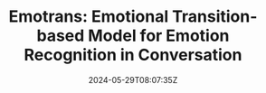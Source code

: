 ---
title: "Emotrans: Emotional Transition-based Model for Emotion Recognition in Conversation"
authors:
- Zhongquan Jian
- Ante Wang
- Jinsong Su
- Junfeng Yao
- Meihong Wu
- Qingqiang Wu
author_notes:
- "共同一作"
- "共同一作"
- 
- 
- 
- 
date: "2024-05-29T08:07:35Z"
publishDate: "2025-05-29T08:07:35Z"
publication_types: []
publication: "**In Proc. of COLING 2024.** (CCF-B类)"
---